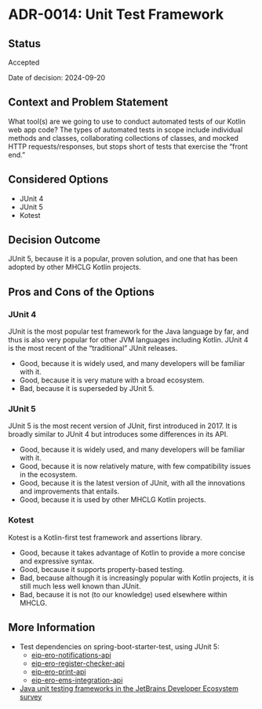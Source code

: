 # ADR-0014: Unit Test Framework

## Status

Accepted

Date of decision: 2024-09-20

## Context and Problem Statement

What tool(s) are we going to use to conduct automated tests of our Kotlin web app code? The types of automated tests in
scope include individual methods and classes, collaborating collections of classes, and mocked HTTP requests/responses,
but stops short of tests that exercise the “front end.”

## Considered Options

* JUnit 4
* JUnit 5
* Kotest

## Decision Outcome

JUnit 5, because it is a popular, proven solution, and one that has been adopted by other MHCLG Kotlin projects.

## Pros and Cons of the Options

### JUnit 4

JUnit is the most popular test framework for the Java language by far, and thus is also very popular for other JVM
languages including Kotlin. JUnit 4 is the most recent of the “traditional” JUnit releases.

* Good, because it is widely used, and many developers will be familiar with it.
* Good, because it is very mature with a broad ecosystem.
* Bad, because it is superseded by JUnit 5.

### JUnit 5

JUnit 5 is the most recent version of JUnit, first introduced in 2017. It is broadly similar to JUnit 4 but introduces
some differences in its API.

* Good, because it is widely used, and many developers will be familiar with it.
* Good, because it is now relatively mature, with few compatibility issues in the ecosystem.
* Good, because it is the latest version of JUnit, with all the innovations and improvements that entails.
* Good, because it is used by other MHCLG Kotlin projects.

### Kotest

Kotest is a Kotlin-first test framework and assertions library.

* Good, because it takes advantage of Kotlin to provide a more concise and expressive syntax.
* Good, because it supports property-based testing.
* Bad, because although it is increasingly popular with Kotlin projects, it is still much less well known than JUnit.
* Bad, because it is not (to our knowledge) used elsewhere within MHCLG.

## More Information

* Test dependencies on spring-boot-starter-test, using JUnit 5:
    * [eip-ero-notifications-api](https://github.com.mcas.ms/communitiesuk/eip-ero-notifications-api/blob/main/build.gradle.kts#L88)
    * [eip-ero-register-checker-api](https://github.com.mcas.ms/communitiesuk/eip-ero-register-checker-api/blob/main/build.gradle.kts#L119)
    * [eip-ero-print-api](https://github.com.mcas.ms/communitiesuk/eip-ero-print-api/blob/main/build.gradle.kts#L126)
    * [eip-ero-ems-integration-api](https://github.com.mcas.ms/communitiesuk/eip-ero-ems-integration-api/blob/main/build.gradle.kts#L98)
* [Java unit testing frameworks in the JetBrains Developer Ecosystem survey ](https://www.jetbrains.com/lp/devecosystem-2023/java/#java_unittesting)